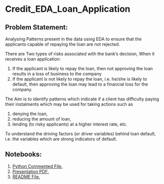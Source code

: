 # Credit_EDA_Loan_Application

## Problem Statement:
Analysing Patterns present in the data using EDA to ensure that the applicants capable of repaying the loan are not rejected.

There are Two types of risks associated with the bank’s decision, When it receives a loan application:

1. If the applicant is likely to repay the loan, then not approving the loan results in a loss of business to the company
2. If the applicant is not likely to repay the loan, i.e. he/she is likely to default, then approving the loan may lead to a financial loss for the company.

The Aim is to identify patterns which indicate if a client has difficulty paying their instalments which may be used for taking actions such as

1. denying the loan,
2. reducing the amount of loan,
3. lending (to risky applicants) at a higher interest rate, etc.

To understand the driving factors (or driver variables) behind loan default, i.e. the variables which are strong indicators of default.

## Notebooks:
1. <a href="Credit_EDA_Assignment_Radhika.ipynb" target="_blank">Python Commented File.</a>
2. <a href="Credit_EDA_PPT_Radhika.pdf" target="_blank">Presentation PDF.</a>
3. <a href="https://radhikakute.github.io/Credit_EDA_Loan_Application/" target="_blank">README File.</a>
